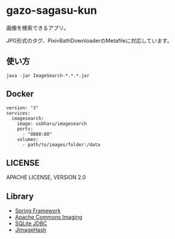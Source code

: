 # gazo-sagasu-kun
画像を検索できるアプリ。

JPG形式のタグ、PixivBathDownloaderのMetafileに対応しています。

## 使い方

`java -jar ImageSearch-*.*.*.jar`

## Docker

```docker-compose
version: "3"
services:
  imagesearch:
    image: usbharu/imagesearch
    ports:
      - "8080:80"
    volumes:
      - path/to/images/folder:/data
```

## LICENSE

APACHE LICENSE, VERSION 2.0

## Library

- [Spring Framework](https://spring.io/)
- [Apache Commons Imaging](https://commons.apache.org/proper/commons-imaging/)
- [SQLite JDBC](https://github.com/xerial/sqlite-jdbc)
- [JImageHash](https://github.com/KilianB/JImageHash)
